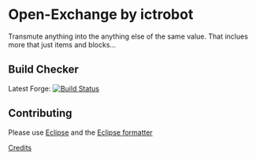 Open-Exchange by ictrobot
=============

Transmute anything into the anything else of the same value. That inclues more that just items and blocks...

Build Checker
------------
Latest Forge:
[![Build Status](https://travis-ci.org/ictrobot/Open-Exchange.png?branch=master)](https://travis-ci.org/ictrobot/Open-Exchange)

Contributing
------------
Please use [Eclipse](http://www.eclipse.org/) and the [Eclipse formatter](https://github.com/ictrobot/Open-Exchange/blob/master/Eclipse%20Formatter.xml)

[Credits](/Credits.md)